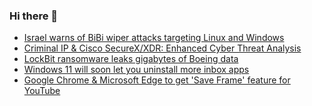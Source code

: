 ### Hi there 👋

<!--START_SECTION:feed-->
* [Israel warns of BiBi wiper attacks targeting Linux and Windows](https://www.bleepingcomputer.com/news/security/israel-warns-of-bibi-wiper-attacks-targeting-linux-and-windows/)
* [Criminal IP & Cisco SecureX/XDR: Enhanced Cyber Threat Analysis](https://www.bleepingcomputer.com/news/security/criminal-ip-and-cisco-securex-xdr-enhanced-cyber-threat-analysis/)
* [LockBit ransomware leaks gigabytes of Boeing data](https://www.bleepingcomputer.com/news/security/lockbit-ransomware-leaks-gigabytes-of-boeing-data/)
* [Windows 11 will soon let you uninstall more inbox apps](https://www.bleepingcomputer.com/news/microsoft/windows-11-will-soon-let-you-uninstall-more-inbox-apps/)
* [Google Chrome & Microsoft Edge to get 'Save Frame' feature for YouTube](https://www.bleepingcomputer.com/news/google/google-chrome-and-microsoft-edge-to-get-save-frame-feature-for-youtube/)
<!--END_SECTION:feed-->

<!--
**frankenk/frankenk** is a ✨ _special_ ✨ repository because its `README.md` (this file) appears on your GitHub profile.

Here are some ideas to get you started:

- 🔭 I’m currently working on ...
- 🌱 I’m currently learning ...
- 👯 I’m looking to collaborate on ...
- 🤔 I’m looking for help with ...
- 💬 Ask me about ...
- 📫 How to reach me: ...
- 😄 Pronouns: ...
- ⚡ Fun fact: ...
-->



